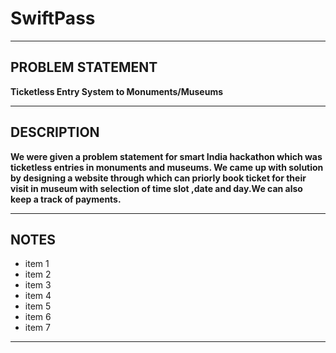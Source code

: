 # SwiftPass
---
## PROBLEM STATEMENT
**Ticketless Entry System to Monuments/Museums**
___
## DESCRIPTION
**We were given a problem statement for smart India hackathon which was ticketless entries in monuments and museums. We came up with solution by designing a website
through which can priorly book ticket for their visit in museum with selection of time slot ,date and day.We can also keep a track of payments.**


___
## NOTES
* item 1
* item 2
* item 3
* item 4
* item 5
* item 6
* item 7
___
